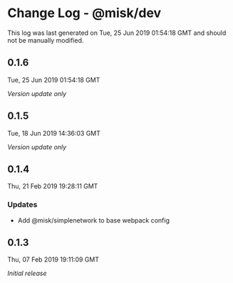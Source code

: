 # Change Log - @misk/dev

This log was last generated on Tue, 25 Jun 2019 01:54:18 GMT and should not be manually modified.

## 0.1.6

Tue, 25 Jun 2019 01:54:18 GMT

_Version update only_

## 0.1.5

Tue, 18 Jun 2019 14:36:03 GMT

_Version update only_

## 0.1.4

Thu, 21 Feb 2019 19:28:11 GMT

### Updates

- Add @misk/simplenetwork to base webpack config

## 0.1.3

Thu, 07 Feb 2019 19:11:09 GMT

_Initial release_
